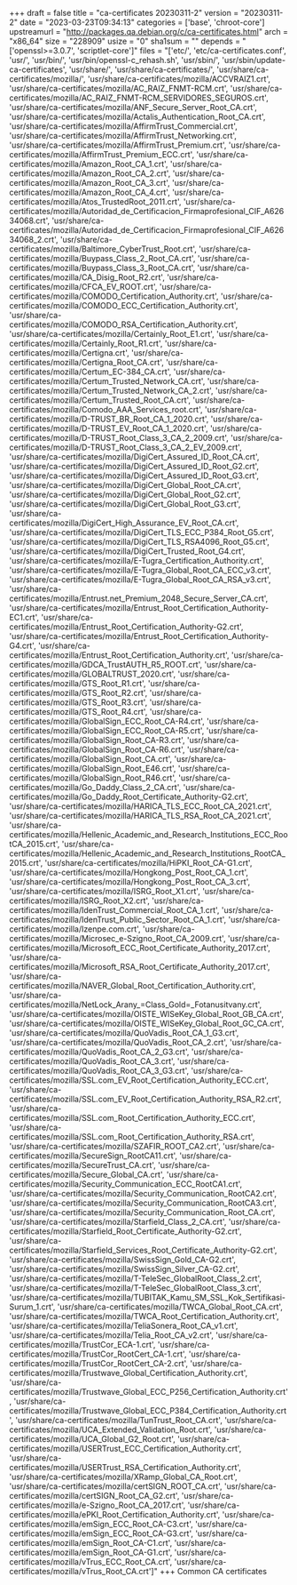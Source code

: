 +++
draft = false
title = "ca-certificates 20230311-2"
version = "20230311-2"
date = "2023-03-23T09:34:13"
categories = ['base', 'chroot-core']
upstreamurl = "http://packages.qa.debian.org/c/ca-certificates.html"
arch = "x86_64"
size = "228909"
usize = "0"
sha1sum = ""
depends = "['openssl>=3.0.7', 'scriptlet-core']"
files = "['etc/', 'etc/ca-certificates.conf', 'usr/', 'usr/bin/', 'usr/bin/openssl-c_rehash.sh', 'usr/sbin/', 'usr/sbin/update-ca-certificates', 'usr/share/', 'usr/share/ca-certificates/', 'usr/share/ca-certificates/mozilla/', 'usr/share/ca-certificates/mozilla/ACCVRAIZ1.crt', 'usr/share/ca-certificates/mozilla/AC_RAIZ_FNMT-RCM.crt', 'usr/share/ca-certificates/mozilla/AC_RAIZ_FNMT-RCM_SERVIDORES_SEGUROS.crt', 'usr/share/ca-certificates/mozilla/ANF_Secure_Server_Root_CA.crt', 'usr/share/ca-certificates/mozilla/Actalis_Authentication_Root_CA.crt', 'usr/share/ca-certificates/mozilla/AffirmTrust_Commercial.crt', 'usr/share/ca-certificates/mozilla/AffirmTrust_Networking.crt', 'usr/share/ca-certificates/mozilla/AffirmTrust_Premium.crt', 'usr/share/ca-certificates/mozilla/AffirmTrust_Premium_ECC.crt', 'usr/share/ca-certificates/mozilla/Amazon_Root_CA_1.crt', 'usr/share/ca-certificates/mozilla/Amazon_Root_CA_2.crt', 'usr/share/ca-certificates/mozilla/Amazon_Root_CA_3.crt', 'usr/share/ca-certificates/mozilla/Amazon_Root_CA_4.crt', 'usr/share/ca-certificates/mozilla/Atos_TrustedRoot_2011.crt', 'usr/share/ca-certificates/mozilla/Autoridad_de_Certificacion_Firmaprofesional_CIF_A62634068.crt', 'usr/share/ca-certificates/mozilla/Autoridad_de_Certificacion_Firmaprofesional_CIF_A62634068_2.crt', 'usr/share/ca-certificates/mozilla/Baltimore_CyberTrust_Root.crt', 'usr/share/ca-certificates/mozilla/Buypass_Class_2_Root_CA.crt', 'usr/share/ca-certificates/mozilla/Buypass_Class_3_Root_CA.crt', 'usr/share/ca-certificates/mozilla/CA_Disig_Root_R2.crt', 'usr/share/ca-certificates/mozilla/CFCA_EV_ROOT.crt', 'usr/share/ca-certificates/mozilla/COMODO_Certification_Authority.crt', 'usr/share/ca-certificates/mozilla/COMODO_ECC_Certification_Authority.crt', 'usr/share/ca-certificates/mozilla/COMODO_RSA_Certification_Authority.crt', 'usr/share/ca-certificates/mozilla/Certainly_Root_E1.crt', 'usr/share/ca-certificates/mozilla/Certainly_Root_R1.crt', 'usr/share/ca-certificates/mozilla/Certigna.crt', 'usr/share/ca-certificates/mozilla/Certigna_Root_CA.crt', 'usr/share/ca-certificates/mozilla/Certum_EC-384_CA.crt', 'usr/share/ca-certificates/mozilla/Certum_Trusted_Network_CA.crt', 'usr/share/ca-certificates/mozilla/Certum_Trusted_Network_CA_2.crt', 'usr/share/ca-certificates/mozilla/Certum_Trusted_Root_CA.crt', 'usr/share/ca-certificates/mozilla/Comodo_AAA_Services_root.crt', 'usr/share/ca-certificates/mozilla/D-TRUST_BR_Root_CA_1_2020.crt', 'usr/share/ca-certificates/mozilla/D-TRUST_EV_Root_CA_1_2020.crt', 'usr/share/ca-certificates/mozilla/D-TRUST_Root_Class_3_CA_2_2009.crt', 'usr/share/ca-certificates/mozilla/D-TRUST_Root_Class_3_CA_2_EV_2009.crt', 'usr/share/ca-certificates/mozilla/DigiCert_Assured_ID_Root_CA.crt', 'usr/share/ca-certificates/mozilla/DigiCert_Assured_ID_Root_G2.crt', 'usr/share/ca-certificates/mozilla/DigiCert_Assured_ID_Root_G3.crt', 'usr/share/ca-certificates/mozilla/DigiCert_Global_Root_CA.crt', 'usr/share/ca-certificates/mozilla/DigiCert_Global_Root_G2.crt', 'usr/share/ca-certificates/mozilla/DigiCert_Global_Root_G3.crt', 'usr/share/ca-certificates/mozilla/DigiCert_High_Assurance_EV_Root_CA.crt', 'usr/share/ca-certificates/mozilla/DigiCert_TLS_ECC_P384_Root_G5.crt', 'usr/share/ca-certificates/mozilla/DigiCert_TLS_RSA4096_Root_G5.crt', 'usr/share/ca-certificates/mozilla/DigiCert_Trusted_Root_G4.crt', 'usr/share/ca-certificates/mozilla/E-Tugra_Certification_Authority.crt', 'usr/share/ca-certificates/mozilla/E-Tugra_Global_Root_CA_ECC_v3.crt', 'usr/share/ca-certificates/mozilla/E-Tugra_Global_Root_CA_RSA_v3.crt', 'usr/share/ca-certificates/mozilla/Entrust.net_Premium_2048_Secure_Server_CA.crt', 'usr/share/ca-certificates/mozilla/Entrust_Root_Certification_Authority-EC1.crt', 'usr/share/ca-certificates/mozilla/Entrust_Root_Certification_Authority-G2.crt', 'usr/share/ca-certificates/mozilla/Entrust_Root_Certification_Authority-G4.crt', 'usr/share/ca-certificates/mozilla/Entrust_Root_Certification_Authority.crt', 'usr/share/ca-certificates/mozilla/GDCA_TrustAUTH_R5_ROOT.crt', 'usr/share/ca-certificates/mozilla/GLOBALTRUST_2020.crt', 'usr/share/ca-certificates/mozilla/GTS_Root_R1.crt', 'usr/share/ca-certificates/mozilla/GTS_Root_R2.crt', 'usr/share/ca-certificates/mozilla/GTS_Root_R3.crt', 'usr/share/ca-certificates/mozilla/GTS_Root_R4.crt', 'usr/share/ca-certificates/mozilla/GlobalSign_ECC_Root_CA-R4.crt', 'usr/share/ca-certificates/mozilla/GlobalSign_ECC_Root_CA-R5.crt', 'usr/share/ca-certificates/mozilla/GlobalSign_Root_CA-R3.crt', 'usr/share/ca-certificates/mozilla/GlobalSign_Root_CA-R6.crt', 'usr/share/ca-certificates/mozilla/GlobalSign_Root_CA.crt', 'usr/share/ca-certificates/mozilla/GlobalSign_Root_E46.crt', 'usr/share/ca-certificates/mozilla/GlobalSign_Root_R46.crt', 'usr/share/ca-certificates/mozilla/Go_Daddy_Class_2_CA.crt', 'usr/share/ca-certificates/mozilla/Go_Daddy_Root_Certificate_Authority-G2.crt', 'usr/share/ca-certificates/mozilla/HARICA_TLS_ECC_Root_CA_2021.crt', 'usr/share/ca-certificates/mozilla/HARICA_TLS_RSA_Root_CA_2021.crt', 'usr/share/ca-certificates/mozilla/Hellenic_Academic_and_Research_Institutions_ECC_RootCA_2015.crt', 'usr/share/ca-certificates/mozilla/Hellenic_Academic_and_Research_Institutions_RootCA_2015.crt', 'usr/share/ca-certificates/mozilla/HiPKI_Root_CA-G1.crt', 'usr/share/ca-certificates/mozilla/Hongkong_Post_Root_CA_1.crt', 'usr/share/ca-certificates/mozilla/Hongkong_Post_Root_CA_3.crt', 'usr/share/ca-certificates/mozilla/ISRG_Root_X1.crt', 'usr/share/ca-certificates/mozilla/ISRG_Root_X2.crt', 'usr/share/ca-certificates/mozilla/IdenTrust_Commercial_Root_CA_1.crt', 'usr/share/ca-certificates/mozilla/IdenTrust_Public_Sector_Root_CA_1.crt', 'usr/share/ca-certificates/mozilla/Izenpe.com.crt', 'usr/share/ca-certificates/mozilla/Microsec_e-Szigno_Root_CA_2009.crt', 'usr/share/ca-certificates/mozilla/Microsoft_ECC_Root_Certificate_Authority_2017.crt', 'usr/share/ca-certificates/mozilla/Microsoft_RSA_Root_Certificate_Authority_2017.crt', 'usr/share/ca-certificates/mozilla/NAVER_Global_Root_Certification_Authority.crt', 'usr/share/ca-certificates/mozilla/NetLock_Arany_=Class_Gold=_Fotanusitvany.crt', 'usr/share/ca-certificates/mozilla/OISTE_WISeKey_Global_Root_GB_CA.crt', 'usr/share/ca-certificates/mozilla/OISTE_WISeKey_Global_Root_GC_CA.crt', 'usr/share/ca-certificates/mozilla/QuoVadis_Root_CA_1_G3.crt', 'usr/share/ca-certificates/mozilla/QuoVadis_Root_CA_2.crt', 'usr/share/ca-certificates/mozilla/QuoVadis_Root_CA_2_G3.crt', 'usr/share/ca-certificates/mozilla/QuoVadis_Root_CA_3.crt', 'usr/share/ca-certificates/mozilla/QuoVadis_Root_CA_3_G3.crt', 'usr/share/ca-certificates/mozilla/SSL.com_EV_Root_Certification_Authority_ECC.crt', 'usr/share/ca-certificates/mozilla/SSL.com_EV_Root_Certification_Authority_RSA_R2.crt', 'usr/share/ca-certificates/mozilla/SSL.com_Root_Certification_Authority_ECC.crt', 'usr/share/ca-certificates/mozilla/SSL.com_Root_Certification_Authority_RSA.crt', 'usr/share/ca-certificates/mozilla/SZAFIR_ROOT_CA2.crt', 'usr/share/ca-certificates/mozilla/SecureSign_RootCA11.crt', 'usr/share/ca-certificates/mozilla/SecureTrust_CA.crt', 'usr/share/ca-certificates/mozilla/Secure_Global_CA.crt', 'usr/share/ca-certificates/mozilla/Security_Communication_ECC_RootCA1.crt', 'usr/share/ca-certificates/mozilla/Security_Communication_RootCA2.crt', 'usr/share/ca-certificates/mozilla/Security_Communication_RootCA3.crt', 'usr/share/ca-certificates/mozilla/Security_Communication_Root_CA.crt', 'usr/share/ca-certificates/mozilla/Starfield_Class_2_CA.crt', 'usr/share/ca-certificates/mozilla/Starfield_Root_Certificate_Authority-G2.crt', 'usr/share/ca-certificates/mozilla/Starfield_Services_Root_Certificate_Authority-G2.crt', 'usr/share/ca-certificates/mozilla/SwissSign_Gold_CA-G2.crt', 'usr/share/ca-certificates/mozilla/SwissSign_Silver_CA-G2.crt', 'usr/share/ca-certificates/mozilla/T-TeleSec_GlobalRoot_Class_2.crt', 'usr/share/ca-certificates/mozilla/T-TeleSec_GlobalRoot_Class_3.crt', 'usr/share/ca-certificates/mozilla/TUBITAK_Kamu_SM_SSL_Kok_Sertifikasi-Surum_1.crt', 'usr/share/ca-certificates/mozilla/TWCA_Global_Root_CA.crt', 'usr/share/ca-certificates/mozilla/TWCA_Root_Certification_Authority.crt', 'usr/share/ca-certificates/mozilla/TeliaSonera_Root_CA_v1.crt', 'usr/share/ca-certificates/mozilla/Telia_Root_CA_v2.crt', 'usr/share/ca-certificates/mozilla/TrustCor_ECA-1.crt', 'usr/share/ca-certificates/mozilla/TrustCor_RootCert_CA-1.crt', 'usr/share/ca-certificates/mozilla/TrustCor_RootCert_CA-2.crt', 'usr/share/ca-certificates/mozilla/Trustwave_Global_Certification_Authority.crt', 'usr/share/ca-certificates/mozilla/Trustwave_Global_ECC_P256_Certification_Authority.crt', 'usr/share/ca-certificates/mozilla/Trustwave_Global_ECC_P384_Certification_Authority.crt', 'usr/share/ca-certificates/mozilla/TunTrust_Root_CA.crt', 'usr/share/ca-certificates/mozilla/UCA_Extended_Validation_Root.crt', 'usr/share/ca-certificates/mozilla/UCA_Global_G2_Root.crt', 'usr/share/ca-certificates/mozilla/USERTrust_ECC_Certification_Authority.crt', 'usr/share/ca-certificates/mozilla/USERTrust_RSA_Certification_Authority.crt', 'usr/share/ca-certificates/mozilla/XRamp_Global_CA_Root.crt', 'usr/share/ca-certificates/mozilla/certSIGN_ROOT_CA.crt', 'usr/share/ca-certificates/mozilla/certSIGN_Root_CA_G2.crt', 'usr/share/ca-certificates/mozilla/e-Szigno_Root_CA_2017.crt', 'usr/share/ca-certificates/mozilla/ePKI_Root_Certification_Authority.crt', 'usr/share/ca-certificates/mozilla/emSign_ECC_Root_CA-C3.crt', 'usr/share/ca-certificates/mozilla/emSign_ECC_Root_CA-G3.crt', 'usr/share/ca-certificates/mozilla/emSign_Root_CA-C1.crt', 'usr/share/ca-certificates/mozilla/emSign_Root_CA-G1.crt', 'usr/share/ca-certificates/mozilla/vTrus_ECC_Root_CA.crt', 'usr/share/ca-certificates/mozilla/vTrus_Root_CA.crt']"
+++
Common CA certificates